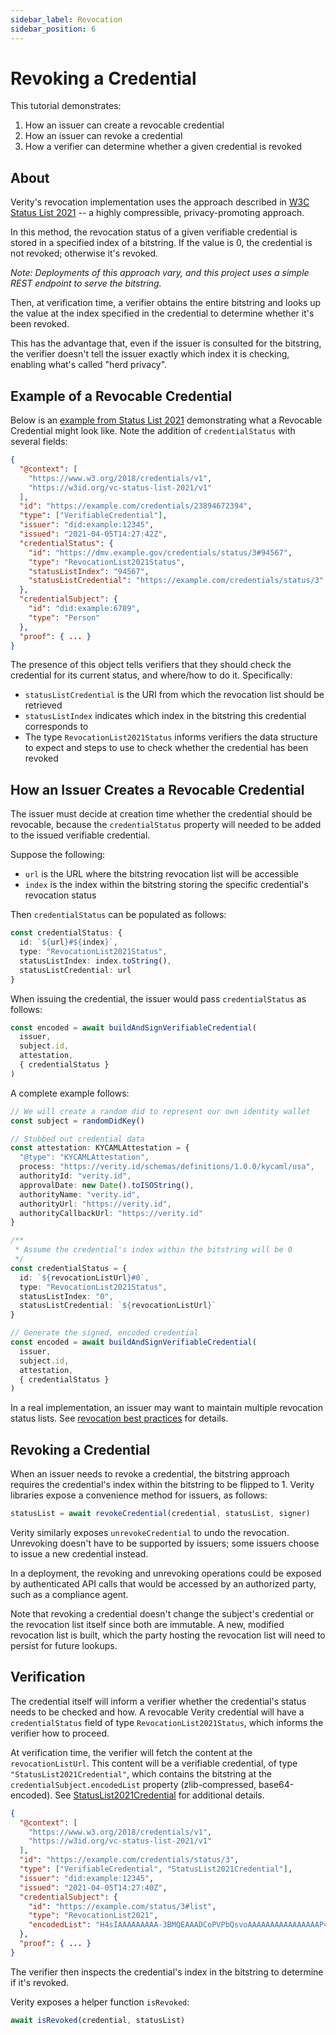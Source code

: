 ```yaml
---
sidebar_label: Revocation
sidebar_position: 6
---
```


# Revoking a Credential

This tutorial demonstrates:

1. How an issuer can create a revocable credential
2. How an issuer can revoke a credential
3. How a verifier can determine whether a given credential is revoked

## About

Verity's revocation implementation uses the approach described in [W3C Status List 2021](https://w3c-ccg.github.io/vc-status-list-2021/) -- a highly compressible, privacy-promoting approach.

In this method, the revocation status of a given verifiable credential is stored in a specified index of a bitstring. If the value is 0, the credential is not revoked; otherwise it's revoked.

_Note: Deployments of this approach vary, and this project uses a simple REST endpoint to serve the bitstring._

Then, at verification time, a verifier obtains the entire bitstring and looks up the value at the index specified in the credential to determine whether it's been revoked.

This has the advantage that, even if the issuer is consulted for the bitstring, the verifier doesn't tell the issuer exactly which index it is checking, enabling what's called "herd privacy".

## Example of a Revocable Credential

Below is an [example from Status List 2021](https://w3c-ccg.github.io/vc-status-list-2021/#revocationlist2021) demonstrating what a Revocable Credential might look like. Note the addition of `credentialStatus` with several fields:

```json
{
  "@context": [
    "https://www.w3.org/2018/credentials/v1",
    "https://w3id.org/vc-status-list-2021/v1"
  ],
  "id": "https://example.com/credentials/23894672394",
  "type": ["VerifiableCredential"],
  "issuer": "did:example:12345",
  "issued": "2021-04-05T14:27:42Z",
  "credentialStatus": {
    "id": "https://dmv.example.gov/credentials/status/3#94567",
    "type": "RevocationList2021Status",
    "statusListIndex": "94567",
    "statusListCredential": "https://example.com/credentials/status/3"
  },
  "credentialSubject": {
    "id": "did:example:6789",
    "type": "Person"
  },
  "proof": { ... }
}

```

The presence of this object tells verifiers that they should check the credential for its current status, and where/how to do it. Specifically:

- `statusListCredential` is the URI from which the revocation list should be retrieved
- `statusListIndex` indicates which index in the bitstring this credential corresponds to
- The type `RevocationList2021Status` informs verifiers the data structure to expect and steps to use to check whether the credential has been revoked

## How an Issuer Creates a Revocable Credential

The issuer must decide at creation time whether the credential should be revocable, because the `credentialStatus` property will needed to be added to the issued verifiable credential.

Suppose the following:

- `url` is the URL where the bitstring revocation list will be accessible
- `index` is the index within the bitstring storing the specific credential's revocation status

Then `credentialStatus` can be populated as follows:

```ts
const credentialStatus: {
  id: `${url}#${index}`,
  type: "RevocationList2021Status",
  statusListIndex: index.toString(),
  statusListCredential: url
}
```

When issuing the credential, the issuer would pass `credentialStatus` as follows:

```ts
const encoded = await buildAndSignVerifiableCredential(
  issuer,
  subject.id,
  attestation,
  { credentialStatus }
)
```

A complete example follows:

```ts
// We will create a random did to represent our own identity wallet
const subject = randomDidKey()

// Stubbed out credential data
const attestation: KYCAMLAttestation = {
  "@type": "KYCAMLAttestation",
  process: "https://verity.id/schemas/definitions/1.0.0/kycaml/usa",
  authorityId: "verity.id",
  approvalDate: new Date().toISOString(),
  authorityName: "verity.id",
  authorityUrl: "https://verity.id",
  authorityCallbackUrl: "https://verity.id"
}

/**
 * Assume the credential's index within the bitstring will be 0
 */
const credentialStatus = {
  id: `${revocationListUrl}#0`,
  type: "RevocationList2021Status",
  statusListIndex: "0",
  statusListCredential: `${revocationListUrl}`
}

// Generate the signed, encoded credential
const encoded = await buildAndSignVerifiableCredential(
  issuer,
  subject.id,
  attestation,
  { credentialStatus }
)
```

In a real implementation, an issuer may want to maintain multiple revocation status lists. See [revocation best practices](/patterns/revocation-practices.md) for details.

## Revoking a Credential

When an issuer needs to revoke a credential, the bitstring approach requires the credential's index within the bitstring to be flipped to 1. Verity libraries expose a convenience method for issuers, as follows:

```ts
statusList = await revokeCredential(credential, statusList, signer)
```

Verity similarly exposes `unrevokeCredential` to undo the revocation. Unrevoking doesn't have to be supported by issuers; some issuers choose to issue a new credential instead.

In a deployment, the revoking and unrevoking operations could be exposed by authenticated API calls that would be accessed by an authorized party, such as a compliance agent.

Note that revoking a credential doesn't change the subject's credential or the revocation list itself since both are immutable. A new, modified revocation list is built, which the party hosting the revocation list will need to persist for future lookups.

## Verification

The credential itself will inform a verifier whether the credential's status needs to be checked and how. A revocable Verity credential will have a `credentialStatus` field of type `RevocationList2021Status`, which informs the verifier how to proceed.

At verification time, the verifier will fetch the content at the `revocationListUrl`. This content will be a verifiable credential, of type `"StatusList2021Credential"`, which contains the bitstring at the `credentialSubject.encodedList` property (zlib-compressed, base64-encoded). See [StatusList2021Credential](https://w3c-ccg.github.io/vc-status-list-2021/#statuslist2021credential) for additional details.

```json
{
  "@context": [
    "https://www.w3.org/2018/credentials/v1",
    "https://w3id.org/vc-status-list-2021/v1"
  ],
  "id": "https://example.com/credentials/status/3",
  "type": ["VerifiableCredential", "StatusList2021Credential"],
  "issuer": "did:example:12345",
  "issued": "2021-04-05T14:27:40Z",
  "credentialSubject": {
    "id": "https://example.com/status/3#list",
    "type": "RevocationList2021",
    "encodedList": "H4sIAAAAAAAAA-3BMQEAAADCoPVPbQsvoAAAAAAAAAAAAAAAAP4GcwM92tQwAAA"
  },
  "proof": { ... }
}

```

The verifier then inspects the credential's index in the bitstring to determine if it's revoked.

Verity exposes a helper function `isRevoked`:

```ts
await isRevoked(credential, statusList)
```
